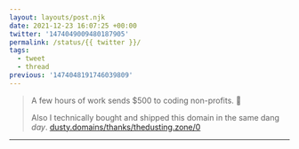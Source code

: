 ```yaml
---
layout: layouts/post.njk
date: 2021-12-23 16:07:25 +00:00
twitter: '1474049009480187905'
permalink: /status/{{ twitter }}/
tags: 
  - tweet
  - thread
previous: '1474048191746039809'
---
```


> A few hours of work sends $500 to coding non-profits. 💪
> 
> Also I technically bought and shipped this domain in the same dang *day*. 
> [dusty.domains/thanks/thedusting.zone/0](https://dusty.domains/thanks/thedusting.zone/0)

---

